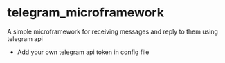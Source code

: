 # telegram_microframework
A simple microframework for receiving messages and reply to them using telegram api

* Add your own telegram api token in config file
